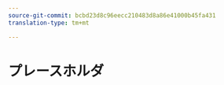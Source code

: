 ```yaml
---
source-git-commit: bcbd23d8c96eecc210483d8a86e41000b45fa431
translation-type: tm+mt

---
```

# プレースホルダ
